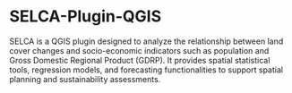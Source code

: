 # SELCA-Plugin-QGIS
SELCA is a QGIS plugin designed to analyze the relationship between land cover changes and socio-economic indicators such as population and Gross Domestic Regional Product (GDRP). It provides spatial statistical tools, regression models, and forecasting functionalities to support spatial planning and sustainability assessments.
